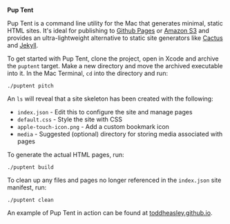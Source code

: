 __Pup Tent__

Pup Tent is a command line utility for the Mac that generates minimal, static HTML sites. It's ideal for publishing to [Github Pages](https://pages.github.com) or [Amazon S3](http://docs.aws.amazon.com/AmazonS3/latest/dev/WebsiteHosting.html) and provides an ultra-lightweight alternative to static site generators like [Cactus](https://github.com/koenbok/Cactus) and [Jekyll](http://jekyllrb.com).

To get started with Pup Tent, clone the project, open in Xcode and archive the `puptent` target. Make a new directory and move the archived executable into it. In the Mac Terminal, `cd` into the directory and run:

`./puptent pitch`

An `ls` will reveal that a site skeleton has been created with the following:

* `index.json` - Edit this to configure the site and manage pages
* `default.css` - Style the site with CSS
* `apple-touch-icon.png` - Add a custom bookmark icon 
* `media` - Suggested (optional) directory for storing media associated with pages

To generate the actual HTML pages, run:

`./puptent build`

To clean up any files and pages no longer referenced in the `index.json` site manifest, run:

`./puptent clean`

An example of Pup Tent in action can be found at [toddheasley.github.io](http://toddheasley.github.io).